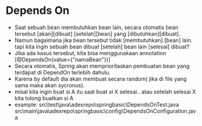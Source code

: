 # Depends On
- Saat sebuah bean membutuhkan bean lain, secara otomatis bean tersebut [akan][dibuat]
    [setelah][bean] yang [dibutuhkan][dibuat].
- Namun bagaimana jika bean tersebut tidak [membutuhkan] [bean] lain. tapi kita ingin sebuah
    bean dibuat [setelah] bean lain [selesai] dibuat?
- Jika ada kasus tersebut, kita bisa menggunakaan annotation [@DependsOn(value={"namaBean"})]
- Secara otomatis, Spring akan memprioritaskan pembuatan bean yang terdapat di DependOn terlebih dahulu.
- Karena by default dia akan membuat secara random( jika di file yang sama maka akan sycronus).
- misal kita ingin buat si A itu saat buat si X selesai.. atau setelah selesai X kita tolong
    buatkan si A
- example:
    src\test\java\adexrepo\springbasic\DependsOnTest.java
    src\main\java\adexrepo\springbasic\config\DependsOnConfiguration.java